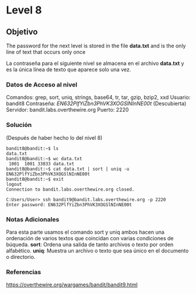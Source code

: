 # Level 8
## Objetivo
The password for the next level is stored in the file **data.txt** and is the only line of text that occurs only once

La contraseña para el siguiente nivel se almacena en el archivo **data.txt** y es la única línea de texto que aparece solo una vez.
### Datos de Acceso al nivel
Comandos: grep, sort, uniq, strings, base64, tr, tar, gzip, bzip2, xxd
Usuario: bandit8
Contraseña: *EN632PlfYiZbn3PhVK3XOGSlNInNE00t* (Descubierta)
Servidor: bandit.labs.overthewire.org
Puerto: 2220
### Solución
(Después de haber hecho lo del nivel 8)
```
bandit8@bandit:~$ ls
data.txt
bandit8@bandit:~$ wc data.txt
 1001  1001 33033 data.txt
bandit8@bandit:~$ cat data.txt | sort | uniq -u
EN632PlfYiZbn3PhVK3XOGSlNInNE00t
bandit8@bandit:~$ exit
logout
Connection to bandit.labs.overthewire.org closed.

C:Users/User> ssh bandit9@bandit.labs.overthewire.org -p 2220
Enter password: EN632PlfYiZbn3PhVK3XOGSlNInNE00t
```
### Notas Adicionales
Para esta parte usamos el comando sort y uniq ambos hacen una ordenación de varios textos que coincidan con varias condiciones de búqueda.
**sort**: Ordena una salida de tanto archivos o texto por orden alfabético.
**uniq**: Muestra un archivo o texto que sea único en el documento o directorio.
### Referencias
https://overthewire.org/wargames/bandit/bandit9.html